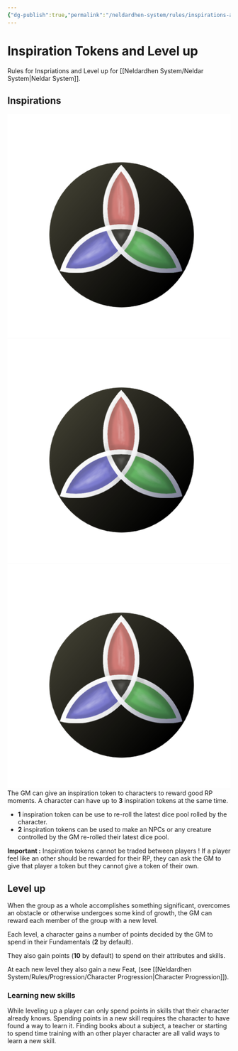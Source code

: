 ```yaml
---
{"dg-publish":true,"permalink":"/neldardhen-system/rules/inspirations-and-level-up/"}
---
```



# Inspiration Tokens and Level up
Rules for Inspriations and Level up for [[Neldardhen System/Neldar System\|Neldar System]].


## Inspirations 
![triquetra-colour.png|50](/img/user/triquetra-colour.png) ![triquetra-colour.png|50](/img/user/triquetra-colour.png) ![triquetra-colour.png|50](/img/user/triquetra-colour.png) 
The GM can give an inspiration token to characters to reward good RP moments. A character can have up to **3** inspiration tokens at the same time.

- **1** inspiration token can be use to re-roll the latest dice pool rolled by the character.
- **2** inspiration tokens can be used to make an NPCs or any creature controlled by the GM re-rolled their latest dice pool.

**Important :** Inspiration tokens cannot be traded between players ! If a player feel like an other should be rewarded for their RP, they can ask the GM to give that player a token but they cannot give a token of their own.

## Level up

When the group as a whole accomplishes something significant, overcomes an obstacle or otherwise undergoes some kind of growth, the GM can reward each member of the group with a new level.

Each level, a character gains a number of points decided by the GM to spend in their Fundamentals (**2** by default).

They also gain points (**10** by default) to spend on their attributes and skills.

At each new level they also gain a new Feat, (see [[Neldardhen System/Rules/Progression/Character Progression\|Character Progression]]).
### Learning new skills

While leveling up a player can only spend points in skills that their character already knows. Spending points in a new skill requires the character to have found a way to learn it. Finding books about a subject, a teacher or starting to spend time training with an other player character are all valid ways to learn a new skill.